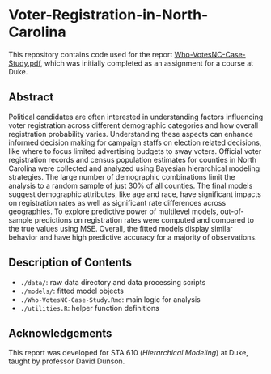 # Voter-Registration-in-North-Carolina
This repository contains code used for the report [Who-VotesNC-Case-Study.pdf](Who-VotesNC-Case-Study.pdf), 
which was initially completed as an assignment for a course at Duke.

## Abstract
Political candidates are often interested in understanding factors influencing
voter registration across different demographic categories and how overall registration
probability varies. Understanding these aspects can enhance informed decision
making for campaign staffs on election related decisions, like where to focus limited
advertising budgets to sway voters. Official voter registration records and census
population estimates for counties in North Carolina were collected and analyzed 
using Bayesian hierarchical modeling strategies. The large number of demographic 
combinations limit the analysis to a random sample of just 30% of all counties. 
The final models suggest demographic attributes, like age and race, have significant
impacts on registration rates as well as significant rate differences across geographies.
To explore predictive power of multilevel models, out-of-sample predictions on 
registration rates were computed and compared to the true values using MSE. Overall,
the fitted models display similar behavior and have high predictive accuracy for
a majority of observations. 

## Description of Contents
- ```./data/```: raw data directory and data processing scripts
- ```./models/```: fitted model objects
- ```./Who-VotesNC-Case-Study.Rmd```: main logic for analysis
- ```./utilities.R```: helper function definitions


## Acknowledgements
This report was developed for STA 610 (_Hierarchical Modeling_) at Duke, taught 
by professor David Dunson.
